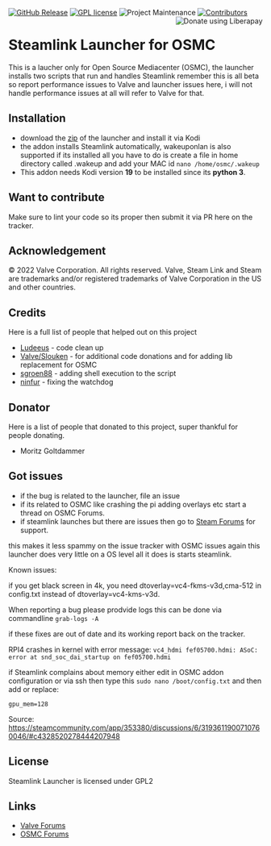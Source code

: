 [![GitHub Release][releases-shield]][releases]
[![GPL license](https://img.shields.io/badge/License-GPL-blue.svg?style=for-the-badge)](LICENSE.md)
![Project Maintenance][maintenance-shield1]
[![Contributors][contributors-shield]][contributors]
<a href="https://liberapay.com/Toast/donate"><img alt="Donate using Liberapay" align="right" align="top" src="https://liberapay.com/assets/widgets/donate.svg"></a>
# Steamlink Launcher for OSMC

This is a laucher only for Open Source Mediacenter (OSMC), the launcher installs two scripts that run and handles Steamlink remember this is all beta so report performance issues to Valve and launcher issues here, i will not handle performance issues at all will refer to Valve for that.

## Installation

* download the [zip](https://github.com/swetoast/steamlink-launcher/releases) of the launcher and install it via Kodi
* the addon installs Steamlink automatically, wakeuponlan is also supported if its installed all you have to do is create a file in home directory called .wakeup and add your MAC id `nano /home/osmc/.wakeup`
* This addon needs Kodi version **19** to be installed since its **python 3**.

## Want to contribute


Make sure to lint your code so its proper then submit it via PR here on the tracker.

## Acknowledgement

© 2022 Valve Corporation. All rights reserved. Valve, Steam Link and Steam are trademarks and/or 
registered trademarks of Valve Corporation in the US and other countries. 

## Credits

Here is a full list of people that helped out on this project

* [Ludeeus](https://github.com/ludeeus) - code clean up
* [Valve/Slouken](https://github.com/swetoast/steamlink-launcher/commits?author=slouken) - for additional code donations and for adding lib replacement for OSMC
* [sgroen88](https://github.com/sgroen88) - adding shell execution to the script
* [ninfur](https://github.com/ninfur) - fixing the watchdog

## Donator

Here is a list of people that donated to this project, super thankful for people donating.

* Moritz Goltdammer

## Got issues

* if the bug is related to the launcher, file an issue
* if its related to OSMC like crashing the pi adding overlays etc start a thread on OSMC Forums.
* if steamlink launches but there are issues then go to [Steam Forums](https://steamcommunity.com/app/353380/discussions/) for support.

this makes it less spammy on the issue tracker with OSMC issues again this launcher does very little on a OS level all it does is starts steamlink.

Known issues:

if you get black screen in 4k, you need dtoverlay=vc4-fkms-v3d,cma-512 in config.txt instead of dtoverlay=vc4-kms-v3d.

When reporting a bug please prodvide logs this can be done via commandline `grab-logs -A` 

if these fixes are out of date and its working report back on the tracker.

RPI4 crashes in kernel with error message: `vc4_hdmi fef05700.hdmi: ASoC: error at snd_soc_dai_startup on fef05700.hdmi`

if Steamlink complains about memory either edit in OSMC addon configuration or via ssh then type this `sudo nano /boot/config.txt` and then add or replace:
```
gpu_mem=128
```
Source: https://steamcommunity.com/app/353380/discussions/6/3193611900710760046/#c4328520278444207948

## License

Steamlink Launcher is licensed under GPL2

## Links

* [Valve Forums](https://steamcommunity.com/app/353380/discussions/6/)
* [OSMC Forums](https://discourse.osmc.tv/t/regarding-steamlink/76800)

[contributors-shield]: https://img.shields.io/github/contributors/swetoast/steamlink-launcher.svg?style=for-the-badge
[contributors]: https://github.com/swetoast/steamlink-launcher/graphs/contributors/
[license-shield]: https://img.shields.io/github/license/swetoast/steamlink-launcher.svg?style=for-the-badge
[maintenance-shield1]: https://img.shields.io/badge/maintainer-Toast%20%40swetoast-blue.svg?style=for-the-badge
[releases-shield]: https://img.shields.io/github/release/swetoast/steamlink-launcher.svg?style=for-the-badge
[releases]: https://github.com/swetoast/steamlink-launcher/releases
